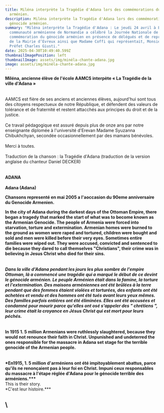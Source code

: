 ```yaml
---
title: Miléna interprète la Tragédie d'Adana lors des commémorations du génocide
  arménien.
description: Miléna interprète la Tragédie d'Adana lors des commémorations du
  génocide arménien.
summary: "Miléna interprète la Tragédie d'Adana : Le jeudi 24 avril à Evreux, la
  communauté arménienne de Normandie a célébré la Journée Nationale de
  commémoration du génocide arménien en présence de délégués et de représentants
  de la Mairie d’Evreux ainsi que Madame Coffi qui représentait, Monsieur le
  Préfet Charles Giusti."
date: 2025-04-30T10:49:40.599Z
thumbnailImagePosition: left
thumbnailImage: assets/img/minéla-chante-adana.jpg
image: assets/img/minéla-chante-adana.jpg
---
```

**Miléna, ancienne élève de l'école AAMCS interpète « La Tragédie de la ville d'Adana »**\
\
\
AAMCS est fière de ses anciens et anciennes élèves, aujourd'hui sont tous des citoyens respectueux de notre République, et défendent des valeurs de tolérance et de fraternité et restent attacchés aux principes du droit et de la justice.\
\
Ce travail pédagogique est assuré depuis plus de onze ans par notre enseignante diplomée à l'université d'Erevan Madame Syuzanna Chibukhchyan, secondée occasionnellement par des mamans bénévoles.\
\
Merci à toutes.\
\
Traduction de la chanson : la Tragédie d'Adana (traduction de la version anglaise du chanteur Daniel DECKER)\
\
\
**ADANA**\
\
**Adana (Adana)**

**Chansons representé en mai 2005 a l'aoccasion du 90eme anniversaire du Genocide Armenien.**

**In the city of Adana during the darkest days of the Ottoman Empire, there began a tragedy that marked the start of what was to become known as the Armenian Genocide. The people of Armenia were forced into starvation, torture and extermination. Armenian homes were burned to the ground as women were raped and tortured, children were bought and sold and men were killed before their very eyes. Sometimes entire families were wiped out. They were accused, convicted and sentenced to die because they dared to call themselves "Christians", their crime was in believing in Jesus Christ who died for their sins.**\
\
\
***Dans la ville d'Adana pendant les jours les plus sombre de l'empire Ottoman, là a commencé une tragédie qui a marqué le début de ce devint le génocide arménien. Le peuple Arménien était dans la famine, la torture et l'extermination. Des maisons arméniennes ont été brûlées à la terre pendant que des femmes étaient violées et torturées, des enfants ont été achetées et vendu et des hommes ont été tués avant leurs yeux mêmes. Des familles parfois entières ont été éliminées. Elles ont été accusées et condamné pour mourir parce qu'elles ont osé s'appeler des " chrétiens ", leur crime était la croyance en Jésus Christ qui est mort pour leurs péchés.***\
\
\
**In 1915 1. 5 million Armenians were ruthlessly slaughtered, because they would not renounce their faith in Christ. Unpunished and undeterred the ones responsible for the massacre in Adana set stage for the terrible genocide of the Armenian people.**\
\
\
**\*En1915, 1. 5 million d'arméniens ont été impitoyablement abattus, parce qu'ils ne renonçaient pas à leur foi en Christ. Impuni ceux responsables du massacre à l'étape réglée d'Adana pour le génocide terrible des arméniens.\*\*\***\
This is their story.\
\*C'est leur histoire.\*\*\*

## \